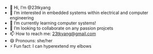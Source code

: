 - 👋 Hi, I’m @23tkyang
- 👀 I’m interested in embedded systems within electrical and computer engineering
- 🌱 I’m currently learning computer systems!
- 💞️ I’m looking to collaborate on any passion projcets
- 📫 How to reach me: 23tkyang@gmail.com
- 😄 Pronouns: she/her
- ⚡ Fun fact: I can hyperextend my elbows

<!---
23tkyang/23tkyang is a ✨ special ✨ repository because its `README.md` (this file) appears on your GitHub profile.
You can click the Preview link to take a look at your changes.
--->
